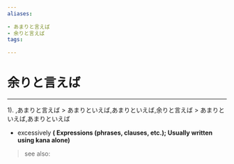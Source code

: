 ```yaml
---
aliases:
    
- あまりと言えば
- 余りと言えば
tags:
    
---
```


# 余りと言えば
---
1).
,あまりと言えば > あまりといえば,あまりといえば,余りと言えば > あまりといえば,あまりといえば

- excessively
**( Expressions (phrases, clauses, etc.); Usually written using kana alone)**
> see also: 
            